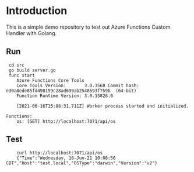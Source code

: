 # Introduction

This is a simple demo repository to test out Azure Functions Custom Handler with Golang.  

## Run
```
 cd src
 go build server.go
 func start
    Azure Functions Core Tools
    Core Tools Version:       3.0.3568 Commit hash: e30a0ede85fd498199c28ad699ab2548593f759b  (64-bit)
    Function Runtime Version: 3.0.15828.0

    [2021-06-16T15:08:31.711Z] Worker process started and initialized.

Functions:
	os: [GET] http://localhost:7071/api/os
```

## Test
```
    curl http://localhost:7071/api/os
    {"Time":"Wednesday, 16-Jun-21 10:08:56 CDT","Host":"test.local","OSType":"darwin","Version":"v2"}
```
